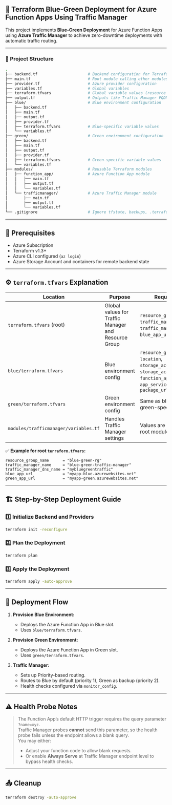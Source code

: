 ## 🚀 Terraform Blue-Green Deployment for Azure Function Apps Using Traffic Manager

This project implements **Blue-Green Deployment** for Azure Function Apps using **Azure Traffic Manager** to achieve zero-downtime deployments with automatic traffic routing.

---

### 📂 Project Structure

```bash
.
├── backend.tf                      # Backend configuration for Terraform state
├── main.tf                         # Root module calling other modules
├── provider.tf                     # Azure provider configuration
├── variables.tf                    # Global variables
├── terraform.tfvars                # Global variable values (resource group, TM name, etc.)
├── output.tf                       # Outputs like Traffic Manager FQDN
├── blue/                           # Blue environment configuration
│   ├── backend.tf
│   ├── main.tf
│   ├── output.tf
│   ├── provider.tf
│   ├── terraform.tfvars            # Blue-specific variable values
│   └── variables.tf
├── green/                          # Green environment configuration
│   ├── backend.tf
│   ├── main.tf
│   ├── output.tf
│   ├── provider.tf
│   ├── terraform.tfvars            # Green-specific variable values
│   └── variables.tf
├── modules/                        # Reusable Terraform modules
│   ├── function_app/               # Azure Function App module
│   │   ├── main.tf
│   │   ├── output.tf
│   │   └── variables.tf
│   └── trafficmanager/             # Azure Traffic Manager module
│       ├── main.tf
│       ├── output.tf
│       └── variables.tf
└── .gitignore                      # Ignore tfstate, backups, .terraform dir
```

---

## 🌱 Prerequisites

- Azure Subscription
- Terraform v1.3+
- Azure CLI configured (`az login`)
- Azure Storage Account and containers for remote backend state

---

## ⚙️ `terraform.tfvars` Explanation

| Location           | Purpose                                  | Required Values                         |
|--------------------|------------------------------------------|------------------------------------------|
| `terraform.tfvars` (root)        | Global values for Traffic Manager and Resource Group | `resource_group_name`, `traffic_manager_name`, `traffic_manager_dns_name`, `blue_app_url`, `green_app_url` |
| `blue/terraform.tfvars`          | Blue environment config        | `resource_group_name`, `location`, `storage_account_name`, `storage_account_access_key`, `function_app_name`, `app_service_plan_name`, `package_url` |
| `green/terraform.tfvars`         | Green environment config       | Same as blue, but with green-specific values |
| `modules/trafficmanager/variables.tf` | Handles Traffic Manager settings | Values are passed from the root module via `main.tf` |

✅ **Example for root `terraform.tfvars`:**
```hcl
resource_group_name      = "blue-green-rg"
traffic_manager_name     = "blue-green-traffic-manager"
traffic_manager_dns_name = "mybluegreentraffic"
blue_app_url             = "myapp-blue.azurewebsites.net"
green_app_url            = "myapp-green.azurewebsites.net"
```

---

## 🏗️ Step-by-Step Deployment Guide

### 1️⃣ Initialize Backend and Providers
```bash
terraform init -reconfigure
```

### 2️⃣ Plan the Deployment
```bash
terraform plan
```

### 3️⃣ Apply the Deployment
```bash
terraform apply -auto-approve
```

---

## 🎯 Deployment Flow

1. **Provision Blue Environment:**
   - Deploys the Azure Function App in Blue slot.
   - Uses `blue/terraform.tfvars`.

2. **Provision Green Environment:**
   - Deploys the Azure Function App in Green slot.
   - Uses `green/terraform.tfvars`.

3. **Traffic Manager:**
   - Sets up Priority-based routing.
   - Routes to Blue by default (priority 1), Green as backup (priority 2).
   - Health checks configured via `monitor_config`.

---

## ⚠️ Health Probe Notes

> The Function App’s default HTTP trigger requires the query parameter `?name=xyz`.  
> Traffic Manager probes **cannot** send this parameter, so the health probe fails unless the endpoint allows a blank query.  
> You may either:
> - Adjust your function code to allow blank requests.
> - Or enable **Always Serve** at Traffic Manager endpoint level to bypass health checks.

---

## 📤 Cleanup

```bash
terraform destroy -auto-approve
```

